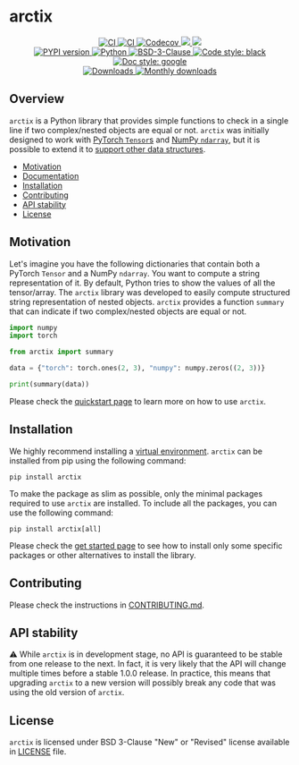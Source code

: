# arctix

<p align="center">
    <a href="https://github.com/durandtibo/arctix/actions">
        <img alt="CI" src="https://github.com/durandtibo/arctix/workflows/CI/badge.svg?event=push&branch=main">
    </a>
    <a href="https://durandtibo.github.io/arctix/">
        <img alt="CI" src="https://github.com/durandtibo/arctix/workflows/Documentation/badge.svg?event=push&branch=main">
    </a>
    <a href="https://codecov.io/gh/durandtibo/arctix">
        <img alt="Codecov" src="https://codecov.io/gh/durandtibo/arctix/branch/main/graph/badge.svg">
    </a>
    <a href="https://codeclimate.com/github/durandtibo/arctix/maintainability">
        <img src="https://api.codeclimate.com/v1/badges/61b8574ea18ecf106dce/maintainability" />
    </a>
    <a href="https://codeclimate.com/github/durandtibo/arctix/test_coverage">
        <img src="https://api.codeclimate.com/v1/badges/61b8574ea18ecf106dce/test_coverage" />
    </a>
    <br/>
    <a href="https://pypi.org/project/arctix/">
        <img alt="PYPI version" src="https://img.shields.io/pypi/v/arctix">
    </a>
    <a href="https://pypi.org/project/arctix/">
        <img alt="Python" src="https://img.shields.io/pypi/pyversions/arctix.svg">
    </a>
    <a href="https://opensource.org/licenses/BSD-3-Clause">
        <img alt="BSD-3-Clause" src="https://img.shields.io/pypi/l/arctix">
    </a>
    <a href="https://github.com/psf/black">
        <img  alt="Code style: black" src="https://img.shields.io/badge/code%20style-black-000000.svg">
    </a>
    <a href="https://google.github.io/styleguide/pyguide.html#s3.8-comments-and-docstrings">
        <img  alt="Doc style: google" src="https://img.shields.io/badge/%20style-google-3666d6.svg">
    </a>
    <br/>
    <a href="https://pepy.tech/project/arctix">
        <img  alt="Downloads" src="https://static.pepy.tech/badge/arctix">
    </a>
    <a href="https://pepy.tech/project/arctix">
        <img  alt="Monthly downloads" src="https://static.pepy.tech/badge/arctix/month">
    </a>
    <br/>
</p>

## Overview

`arctix` is a Python library that provides simple functions to check in a single line if two
complex/nested objects are equal or not.
`arctix` was initially designed to work
with [PyTorch `Tensor`s](https://pytorch.org/docs/stable/tensors.html)
and [NumPy `ndarray`](https://numpy.org/doc/stable/reference/generated/numpy.ndarray.html), but it
is possible to extend it
to [support other data structures](https://durandtibo.github.io/arctix/customization).

- [Motivation](#motivation)
- [Documentation](https://durandtibo.github.io/arctix/)
- [Installation](#installation)
- [Contributing](#contributing)
- [API stability](#api-stability)
- [License](#license)

## Motivation

Let's imagine you have the following dictionaries that contain both a PyTorch `Tensor` and a
NumPy `ndarray`.
You want to compute a string representation of it.
By default, Python tries to show the values of all the tensor/array.
The `arctix` library was developed to easily compute structured string representation of nested objects.
`arctix` provides a function `summary` that can indicate if two complex/nested objects are equal or not.

```python
import numpy
import torch

from arctix import summary

data = {"torch": torch.ones(2, 3), "numpy": numpy.zeros((2, 3))}

print(summary(data))
```

Please check the [quickstart page](https://durandtibo.github.io/arctix/quickstart) to learn more on
how to use `arctix`.

## Installation

We highly recommend installing
a [virtual environment](https://packaging.python.org/guides/installing-using-pip-and-virtual-environments/).
`arctix` can be installed from pip using the following command:

```shell
pip install arctix
```

To make the package as slim as possible, only the minimal packages required to use `arctix` are
installed.
To include all the packages, you can use the following command:

```shell
pip install arctix[all]
```

Please check the [get started page](https://durandtibo.github.io/arctix/get_started) to see how to
install only some specific packages or other alternatives to install the library.

## Contributing

Please check the instructions in [CONTRIBUTING.md](.github/CONTRIBUTING.md).

## API stability

:warning: While `arctix` is in development stage, no API is guaranteed to be stable from one
release to the next.
In fact, it is very likely that the API will change multiple times before a stable 1.0.0 release.
In practice, this means that upgrading `arctix` to a new version will possibly break any code that
was using the old version of `arctix`.

## License

`arctix` is licensed under BSD 3-Clause "New" or "Revised" license available in [LICENSE](LICENSE)
file.

